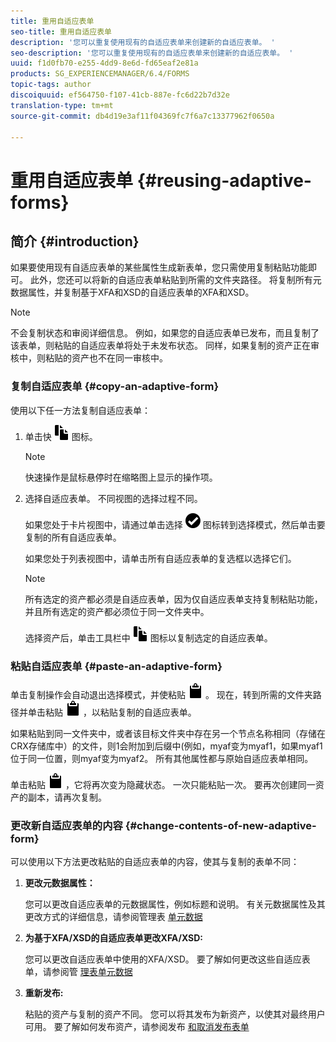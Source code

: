 ```yaml
---
title: 重用自适应表单
seo-title: 重用自适应表单
description: '您可以重复使用现有的自适应表单来创建新的自适应表单。 '
seo-description: '您可以重复使用现有的自适应表单来创建新的自适应表单。 '
uuid: f1d0fb70-e255-4dd9-8e6d-fd65eaf2e81a
products: SG_EXPERIENCEMANAGER/6.4/FORMS
topic-tags: author
discoiquuid: ef564750-f107-41cb-887e-fc6d22b7d32e
translation-type: tm+mt
source-git-commit: db4d19e3af11f04369fc7f6a7c13377962f0650a

---
```



# 重用自适应表单 {#reusing-adaptive-forms}

## 简介 {#introduction}

如果要使用现有自适应表单的某些属性生成新表单，您只需使用复制粘贴功能即可。 此外，您还可以将新的自适应表单粘贴到所需的文件夹路径。 将复制所有元数据属性，并复制基于XFA和XSD的自适应表单的XFA和XSD。

>[!NOTE]
>
>不会复制状态和审阅详细信息。 例如，如果您的自适应表单已发布，而且复制了该表单，则粘贴的自适应表单将处于未发布状态。 同样，如果复制的资产正在审核中，则粘贴的资产也不在同一审核中。

### 复制自适应表单 {#copy-an-adaptive-form}

使用以下任一方法复制自适应表单：

1. 单击快 ![速操作中的复制aem6forms_copy](assets/aem6forms_copy.png) 图标。

   >[!NOTE]
   >
   >快速操作是鼠标悬停时在缩略图上显示的操作项。

1. 选择自适应表单。 不同视图的选择过程不同。

   如果您处于卡片视图中，请通过单击选择 ![aem6forms_check-circle](assets/aem6forms_check-circle.png) 图标转到选择模式，然后单击要复制的所有自适应表单。

   如果您处于列表视图中，请单击所有自适应表单的复选框以选择它们。

   >[!NOTE]
   >
   >所有选定的资产都必须是自适应表单，因为仅自适应表单支持复制粘贴功能，并且所有选定的资产都必须位于同一文件夹中。

   选择资产后，单击工具栏中 ![显示的复制aem6forms_copy](assets/aem6forms_copy.png) 图标以复制选定的自适应表单。

### 粘贴自适应表单 {#paste-an-adaptive-form}

单击复制操作会自动退出选择模式，并使粘贴 ![aem6forms_paste图标可见](assets/aem6forms_paste.png) 。 现在，转到所需的文件夹路径并单击粘贴 ![aem6forms_paste图标](assets/aem6forms_paste.png) ，以粘贴复制的自适应表单。

如果粘贴到同一文件夹中，或者该目标文件夹中存在另一个节点名称相同（存储在CRX存储库中）的文件，则1会附加到后缀中(例如，myaf变为myaf1，如果myaf1位于同一位置，则myaf变为myaf2。 所有其他属性都与原始自适应表单相同。

单击粘贴 ![aem6forms_paste图标后](assets/aem6forms_paste.png) ，它将再次变为隐藏状态。 一次只能粘贴一次。 要再次创建同一资产的副本，请再次复制。

### 更改新自适应表单的内容 {#change-contents-of-new-adaptive-form}

可以使用以下方法更改粘贴的自适应表单的内容，使其与复制的表单不同：

1. **更改元数据属性：**

   您可以更改自适应表单的元数据属性，例如标题和说明。 有关元数据属性及其更改方式的详细信息，请参阅管理表 [单元数据](/help/forms/using/manage-form-metadata.md)

1. **为基于XFA/XSD的自适应表单更改XFA/XSD:**

   您可以更改自适应表单中使用的XFA/XSD。 要了解如何更改这些自适应表单，请参阅管 [理表单元数据](/help/forms/using/manage-form-metadata.md)

1. **重新发布:**

   粘贴的资产与复制的资产不同。 您可以将其发布为新资产，以使其对最终用户可用。 要了解如何发布资产，请参阅发布 [和取消发布表单](/help/forms/using/publishing-unpublishing-forms.md)

